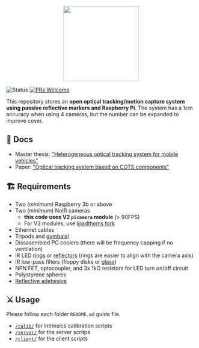<p align="center">
<img src="https://user-images.githubusercontent.com/48807586/177659981-d0c4ffe2-3738-45ec-886e-c289925b0546.png" height="200" align="center">
</p>

![Status](https://img.shields.io/static/v1?style=flat&logo=github&label=status&message=active&color=blue) [![PRs Welcome](https://img.shields.io/badge/PRs-welcome-brightgreen.svg)](http://makeapullrequest.com)  


This repository stores an **open optical tracking/motion capture system using passive reflective markers and Raspberry Pi**. The system has a 1cm accuracy when using 4 cameras, but the number can be expanded to improve cover. 

## 🔖 Docs

- Master thesis: ["Heterogeneous optical tracking system for mobile vehicles"](https://drive.google.com/file/d/1Gvj34tuTL8okl7SSPtr6r7JbKLNrIH3P/view?usp=sharing)
- Paper: ["Optical tracking system based on COTS components"](https://ieeexplore.ieee.org/document/10053039)

## 🏗️ Requirements

- Two (*minimum*) Raspberry 3b or above
- Two (*minimum*) NoIR cameras 
    * **this code uses V2 `picamera` module** (> 90FPS)
    * For V3 modules, use [@adthoms fork](https://github.com/adthoms/MoCapRasp/tree/main)
- Ethernet cables
- Tripods and [gymbals](https://www.amazon.com.br/gp/product/B099HPMZK1/ref=ppx_yo_dt_b_asin_title_o02_s01?ie=UTF8&psc=1))
- Dissasembled PC coolers (there will be frequency capping if no ventilation)
- IR LED [rings](https://produto.mercadolivre.com.br/MLB-2096109150-led-infravermelho-cameras-seguranca-com-sensor-kit-4-placa-_JM) or [reflectors](https://produto.mercadolivre.com.br/MLB-705743885-refletor-72-leds-infravermelho-para-camera-de-seguranca-_JM#position=18&search_layout=stack&type=item&tracking_id=f82f63b5-6055-4f00-a978-0f2bfc703d91) (rings are easier to align with the camera axis)
- IR low-pass filters (floppy disks or [glass](https://pt.aliexpress.com/item/1005003709944263.html?spm=a2g0o.order_list.0.0.1856caa4oP6TAy&gatewayAdapt=glo2bra))
- NPN FET, optocoupler, and 3x 1kΩ resistors for LED turn on/off circuit 
- Polystyrene spheres 
- [Reflective adehesive](https://dmrefletivos.com.br/sinalizacao-viaria/grau-comercial/)
  
## ⚔️ Usage

Please follow each folder `README.md` guide file. 
    
- [`/calib/`](/calib/) for intrinsics calibration scripts 
- [`/server/`](/server/) for the server scritps
- [`/client/`](/client/) for the client scripts
